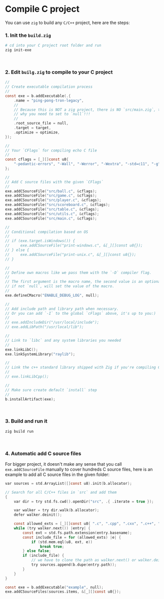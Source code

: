 # Compile C project

You can use `zig` to build any `C/C++` project, here are the steps:

### 1. Init the `build.zig`

```bash
# cd into your C project root folder and run
zig init-exe
```

</br>

### 2. Edit `builg.zig` to compile to your C project

```c
//
// Create executable compilation process
//
const exe = b.addExecutable(.{
    .name = "ping-pong-tron-legacy",
    //
    // Because this is NOT a zig project, there is NO `src/main.zig`, that's
    // why you need to set to `null`!!!
    //
    .root_source_file = null,
    .target = target,
    .optimize = optimize,
});

//
// Your `CFlags` for compiling echo C file
//
const cflags = [_][]const u8{
    "-pedantic-errors", "-Wall", "-Werror", "-Wextra", "-std=c11", "-g",
};

//
// Add C source files with the given `CFlags`
//
exe.addCSourceFile("src/ball.c", &cflags);
exe.addCSourceFile("src/game.c", &cflags);
exe.addCSourceFile("src/player.c", &cflags);
exe.addCSourceFile("src/scoreboard.c", &cflags);
exe.addCSourceFile("src/table.c", &cflags);
exe.addCSourceFile("src/utils.c", &cflags);
exe.addCSourceFile("src/main.c", &cflags);

//
// Conditional compilation based on OS
//
// if (exe.target.isWindows()) {
//     exe.addCSourceFile("print-windows.c", &[_][]const u8{});
// } else {
//     exe.addCSourceFile("print-unix.c", &[_][]const u8{});
// }

//
// Define own macros like we pass them with the `-D` compiler flag.
//
// The first argument is the macro name, the second value is an optional that,
// if not `null`, will set the value of the macro.
//
exe.defineCMacro("ENABLE_DEBUG_LOG", null);

//
// Add include path and library path when necessary.
// Or you can add `-I` to the global `cFlags` above, it's up to you:)
//
// exe.addIncludeDir("/usr/local/include");
// exe.addLibPath("/usr/local/lib");

//
// Link to `libc` and any system libraries you needed
//
exe.linkLibC();
exe.linkSystemLibrary("raylib");

//
// Link the c++ standard library shipped with Zig if you're compiling C++.
//
// exe.linkLibCpp();

//
// Make sure create default `install` step
//
b.installArtifact(exe);
```

</br>

### 3. Build and run it

```bash
zig build run
```

</br>


### 4. Automatic add C source files

For bigger project, it doesn't make any sense that you call `exe.addCSourceFile`
manually to cover  hundreds C source files, here is an example to add all C
source files in the given folder:

```c
var sources = std.ArrayList([]const u8).init(b.allocator);

// Search for all C/C++ files in `src` and add them
{
    var dir = try std.fs.cwd().openDir("src", .{ .iterate = true });

    var walker = try dir.walk(b.allocator);
    defer walker.deinit();

    const allowed_exts = [_][]const u8{ ".c", ".cpp", ".cxx", ".c++", ".cc" };
    while (try walker.next()) |entry| {
        const ext = std.fs.path.extension(entry.basename);
        const include_file = for (allowed_exts) |e| {
            if (std.mem.eql(u8, ext, e))
                break true;
        } else false;
        if (include_file) {
            // we have to clone the path as walker.next() or walker.deinit() will override/kill it
            try sources.append(b.dupe(entry.path));
        }
    }
}

const exe = b.addExecutable("example", null);
exe.addCSourceFiles(sources.items, &[_][]const u8{});
```

</br>

